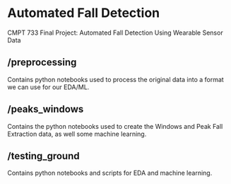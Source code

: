 # Automated Fall Detection

CMPT 733 Final Project: Automated Fall Detection Using Wearable Sensor Data

## /preprocessing

Contains python notebooks used to process the original data into a format we can use for our EDA/ML.

## /peaks_windows

Contains the python notebooks used to create the Windows and Peak Fall Extraction data, as well some machine learning.

## /testing_ground

Contains python notebooks and scripts for EDA and machine learning.

